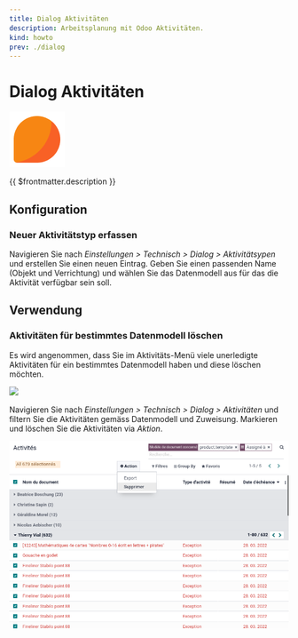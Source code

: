 ```yaml
---
title: Dialog Aktivitäten
description: Arbeitsplanung mit Odoo Aktivitäten.
kind: howto
prev: ./dialog
---
```


# Dialog Aktivitäten

![icons_odoo_mail](attachments/icons_odoo_mail.png)

{{ $frontmatter.description }}

## Konfiguration

### Neuer Aktivitätstyp erfassen

Navigieren Sie nach _Einstellungen > Technisch > Dialog > Aktivitätsypen_ und erstellen Sie einen neuen Eintrag. Geben Sie einen passenden Name (Objekt und Verrichtung) und wählen Sie das Datenmodell aus für das die Aktivität verfügbar sein soll.

## Verwendung

### Aktivitäten für bestimmtes Datenmodell löschen

Es wird angenommen, dass Sie im Aktivitäts-Menü viele unerledigte Aktivitäten für ein bestimmtes Datenmodell haben und diese löschen möchten.

![](attachments/Dialog%20Aktivitäten%20Benachrichtigung.png)

Navigieren Sie nach _Einstellungen > Technisch > Dialog > Aktivitäten_ und filtern Sie die Aktivitäten gemäss Datenmodell und Zuweisung. Markieren und löschen Sie die Aktivitäten via _Aktion_.

![](attachments/Dialog%20Aktivitäten%20Löschen.png)
